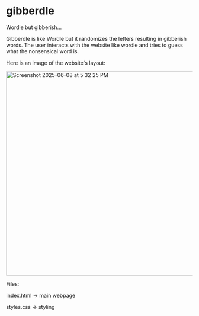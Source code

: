 # gibberdle

Wordle but gibberish...

Gibberdle is like Wordle but it randomizes the letters resulting in gibberish words. The user interacts with the website like wordle and tries to guess what the nonsensical word is. 

Here is an image of the website's layout:

<img width="553" alt="Screenshot 2025-06-08 at 5 32 25 PM" src="https://github.com/user-attachments/assets/475b1e9d-44cb-453e-880c-63d15addf7c6" />


Files:

index.html -> main webpage

styles.css -> styling

